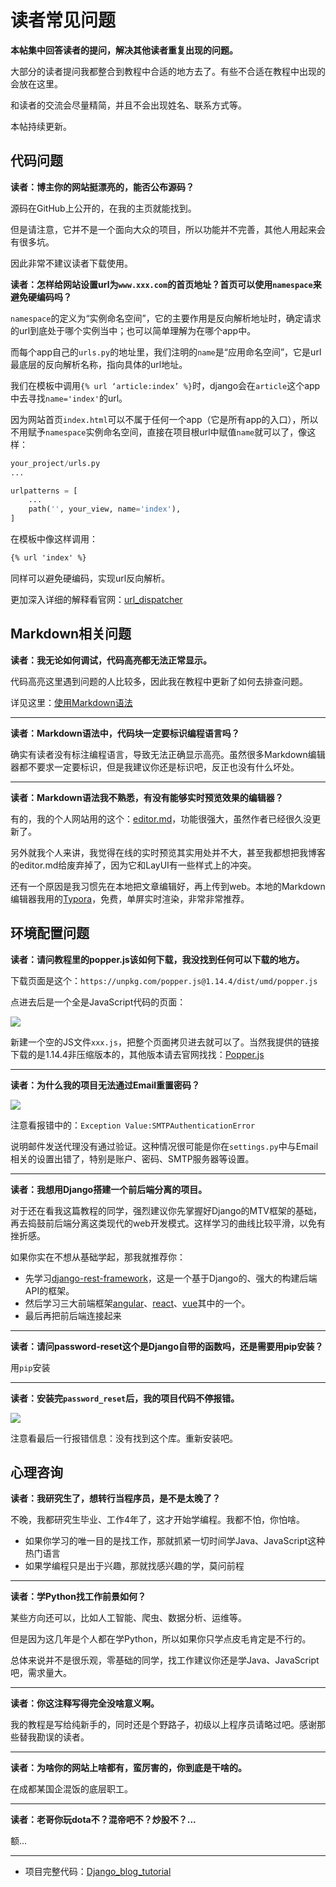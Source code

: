 # 读者常见问题
**本帖集中回答读者的提问，解决其他读者重复出现的问题。**

大部分的读者提问我都整合到教程中合适的地方去了。有些不合适在教程中出现的会放在这里。

和读者的交流会尽量精简，并且不会出现姓名、联系方式等。

本帖持续更新。

## 代码问题

**读者：博主你的网站挺漂亮的，能否公布源码？**

源码在GitHub上公开的，在我的主页就能找到。

但是请注意，它并不是一个面向大众的项目，所以功能并不完善，其他人用起来会有很多坑。

因此非常不建议读者下载使用。

**读者：怎样给网站设置url为`www.xxx.com`的首页地址？首页可以使用`namespace`来避免硬编码吗？**

`namespace`的定义为“实例命名空间”，它的主要作用是反向解析地址时，确定请求的url到底处于哪个实例当中；也可以简单理解为在哪个app中。

而每个app自己的`urls.py`的地址里，我们注明的`name`是“应用命名空间”，它是url最底层的反向解析名称，指向具体的url地址。

我们在模板中调用`{% url ‘article:index’ %}`时，django会在`article`这个app中去寻找`name='index'`的url。

因为网站首页`index.html`可以不属于任何一个app（它是所有app的入口），所以不用赋予`namespace`实例命名空间，直接在项目根url中赋值`name`就可以了，像这样：

```python
your_project/urls.py
...

urlpatterns = [
    ...
    path('', your_view, name='index'),
]
```

在模板中像这样调用：

```html
{% url 'index' %}
```

同样可以避免硬编码，实现url反向解析。

更加深入详细的解释看官网：[url_dispatcher](https://docs.djangoproject.com/en/2.1/topics/http/urls/)

## Markdown相关问题

**读者：我无论如何调试，代码高亮都无法正常显示。**

代码高亮这里遇到问题的人比较多，因此我在教程中更新了如何去排查问题。

详见这里：[使用Markdown语法](https://www.dusaiphoto.com/article/article-detail/20/)

------

**读者：Markdown语法中，代码块一定要标识编程语言吗？**

确实有读者没有标注编程语言，导致无法正确显示高亮。虽然很多Markdown编辑器都不要求一定要标识，但是我建议你还是标识吧，反正也没有什么坏处。

------

**读者：Markdown语法我不熟悉，有没有能够实时预览效果的编辑器？**

有的，我的个人网站用的这个：[editor.md](https://github.com/pandao/editor.md)，功能很强大，虽然作者已经很久没更新了。

另外就我个人来讲，我觉得在线的实时预览其实用处并不大，甚至我都想把我博客的editor.md给废弃掉了，因为它和LayUI有一些样式上的冲突。

还有一个原因是我习惯先在本地把文章编辑好，再上传到web。本地的Markdown编辑器我用的[Typora](https://typora.io/)，免费，单屏实时渲染，非常非常推荐。

## 环境配置问题

**读者：请问教程里的popper.js该如何下载，我没找到任何可以下载的地方。**

下载页面是这个：`https://unpkg.com/popper.js@1.14.4/dist/umd/popper.js`

点进去后是一个全是JavaScript代码的页面：

![](https://blog.dusaiphoto.com/dusainet-7000K/t43-1.jpg)

新建一个空的JS文件`xxx.js`，把整个页面拷贝进去就可以了。当然我提供的链接下载的是1.14.4非压缩版本的，其他版本请去官网找找：[Popper.js](https://popper.js.org/)

---

**读者：为什么我的项目无法通过Email重置密码？**

![](https://blog.dusaiphoto.com/dusainet-7000K/t43-2.jpg)

注意看报错中的：`Exception Value:SMTPAuthenticationError`

说明邮件发送代理没有通过验证。这种情况很可能是你在`settings.py`中与Email相关的设置出错了，特别是账户、密码、SMTP服务器等设置。

---

**读者：我想用Django搭建一个前后端分离的项目。**

对于还在看我这篇教程的同学，强烈建议你先掌握好Django的MTV框架的基础，再去捣鼓前后端分离这类现代的web开发模式。这样学习的曲线比较平滑，以免有挫折感。

如果你实在不想从基础学起，那我就推荐你：

- 先学习[django-rest-framework](https://www.django-rest-framework.org/)，这是一个基于Django的、强大的构建后端API的框架。
- 然后学习三大前端框架[angular](https://angular.io/)、[react](https://reactjs.org/)、[vue](https://cn.vuejs.org/index.html)其中的一个。
- 最后再把前后端连接起来

------

**读者：请问password-reset这个是Django自带的函数吗，还是需要用pip安装？**

用`pip`安装

------

**读者：安装完`password_reset`后，我的项目代码不停报错。**

![](https://blog.dusaiphoto.com/dusainet-7000K/t43-3.jpg)

注意看最后一行报错信息：没有找到这个库。重新安装吧。

## 心理咨询

**读者：我研究生了，想转行当程序员，是不是太晚了？**

不晚，我都研究生毕业、工作4年了，这才开始学编程。我都不怕，你怕啥。

- 如果你学习的唯一目的是找工作，那就抓紧一切时间学Java、JavaScript这种热门语言
- 如果学编程只是出于兴趣，那就找感兴趣的学，莫问前程

---

**读者：学Python找工作前景如何？**

某些方向还可以，比如人工智能、爬虫、数据分析、运维等。

但是因为这几年是个人都在学Python，所以如果你只学点皮毛肯定是不行的。

总体来说并不是很乐观，零基础的同学，找工作建议你还是学Java、JavaScript吧，需求量大。

---

**读者：你这注释写得完全没啥意义啊。**

我的教程是写给纯新手的，同时还是个野路子，初级以上程序员请略过吧。感谢那些替我勘误的读者。

---

**读者：为啥你的网站上啥都有，蛮厉害的，你到底是干啥的。**

在成都某国企混饭的底层职工。

---

**读者：老哥你玩dota不？混帝吧不？炒股不？...**

额...

---

- 项目完整代码：[Django_blog_tutorial](https://github.com/stacklens/django_blog_tutorial)
